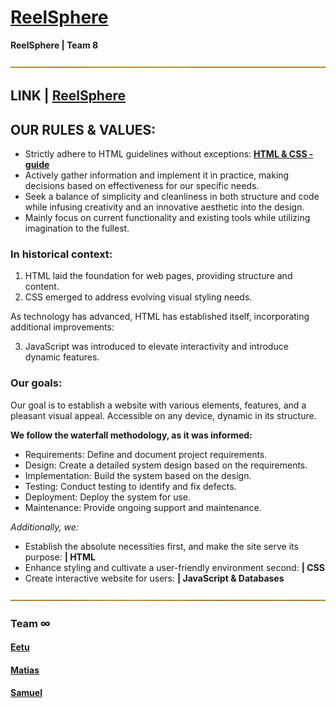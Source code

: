 # [ReelSphere](https://eetuhamk.github.io/reelsphere/)
**ReelSphere | Team 8**

![](/media/images/main/div.png)

## LINK | [ReelSphere](https://eetuhamk.github.io/reelsphere/)

## OUR RULES & VALUES:

- Strictly adhere to HTML guidelines without exceptions: **[HTML & CSS -guide](https://htmlandcssguidebook.com)**                                              
- Actively gather information and implement it in practice, making decisions based on effectiveness for our specific needs.
- Seek a balance of simplicity and cleanliness in both structure and code while infusing creativity and an innovative aesthetic into the design.
- Mainly focus on current functionality and existing tools while utilizing imagination to the fullest.

### In historical context:

1. HTML laid the foundation for web pages, providing structure and content.
2. CSS emerged to address evolving visual styling needs.

As technology has advanced, HTML has established itself, incorporating additional improvements:

3. JavaScript was introduced to elevate interactivity and introduce dynamic features.

### Our goals:

Our goal is to establish a website with various elements, features, and a pleasant visual appeal. Accessible on any device, dynamic in its structure.

**We follow the waterfall methodology, as it was informed:**

  - Requirements: Define and document project requirements.
  - Design: Create a detailed system design based on the requirements.
  - Implementation: Build the system based on the design.
  - Testing: Conduct testing to identify and fix defects.
  - Deployment: Deploy the system for use.
  - Maintenance: Provide ongoing support and maintenance.

  _Additionally, we:_

  - Establish the absolute necessities first, and make the site serve its purpose: **| HTML**
  - Enhance styling and cultivate a user-friendly environment second: **| CSS**
  - Create interactive website for users: **| JavaScript & Databases**

![](/media/images/main/div.png)

### Team ∞
#### [Eetu](https://github.com/EetuHAMK)
#### [Matias](https://github.com/MatiasKarha)
#### [Samuel](https://github.com/BabyYoda17)
